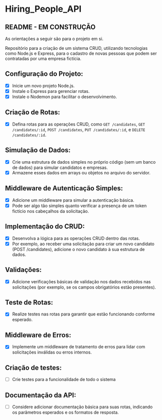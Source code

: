 # Hiring_People_API
## README - EM CONSTRUÇÃO
As orientações a seguir são para o projeto em si.

Repositório para a criação de um sistema CRUD, utilizando tecnologias como Node.js e Express, para o cadastro de novas pessoas que podem ser contratadas por uma empresa fictícia.

## Configuração do Projeto:
- [x] Inicie um novo projeto Node.js.
- [x] Instale o Express para gerenciar rotas.
- [x] Instale o Nodemon para facilitar o desenvolvimento.

## Criação de Rotas:
- [x] Defina rotas para as operações CRUD, como `GET /candidates`, `GET /candidates/:id`, `POST /candidates`, `PUT /candidates/:id`, e `DELETE /candidates/:id`.

## Simulação de Dados:
- [x] Crie uma estrutura de dados simples no próprio código (sem um banco de dados) para simular candidatos e empresas.
- [x] Armazene esses dados em arrays ou objetos no arquivo do servidor.

## Middleware de Autenticação Simples:
- [x] Adicione um middleware para simular a autenticação básica.
- [x] Pode ser algo tão simples quanto verificar a presença de um token fictício nos cabeçalhos da solicitação.

## Implementação do CRUD:
- [x] Desenvolva a lógica para as operações CRUD dentro das rotas.
- [x] Por exemplo, ao receber uma solicitação para criar um novo candidato (POST /candidates), adicione o novo candidato à sua estrutura de dados.

## Validações:
- [x] Adicione verificações básicas de validação nos dados recebidos nas solicitações (por exemplo, se os campos obrigatórios estão presentes).

## Teste de Rotas:
- [x] Realize testes nas rotas para garantir que estão funcionando conforme esperado.

## Middleware de Erros:
- [x] Implemente um middleware de tratamento de erros para lidar com solicitações inválidas ou erros internos.

## Criação de testes:
- [ ] Crie testes para a funcionalidade de todo o sistema
## Documentação da API:
- [ ] Considere adicionar documentação básica para suas rotas, indicando os parâmetros esperados e os formatos de resposta.

